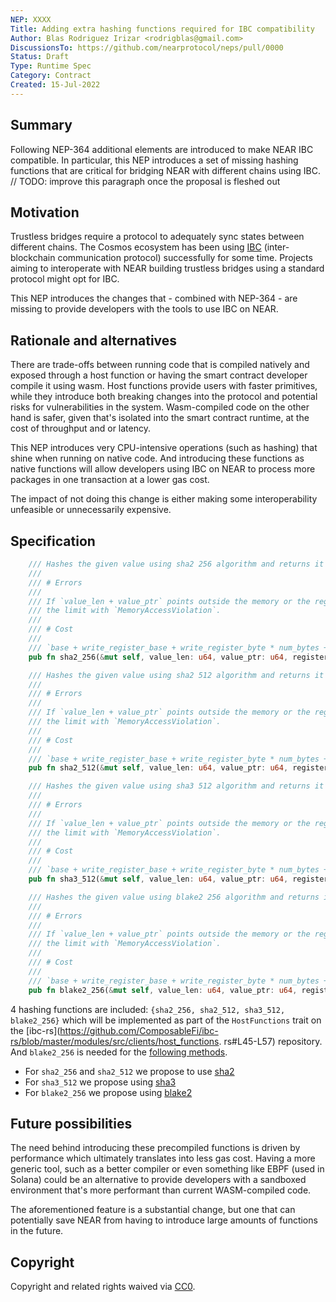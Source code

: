 ```yaml
---
NEP: XXXX
Title: Adding extra hashing functions required for IBC compatibility
Author: Blas Rodriguez Irizar <rodrigblas@gmail.com>
DiscussionsTo: https://github.com/nearprotocol/neps/pull/0000
Status: Draft
Type: Runtime Spec
Category: Contract
Created: 15-Jul-2022
---
```


## Summary

Following NEP-364 additional elements are introduced to make NEAR IBC compatible.
In particular, this NEP introduces a set of missing hashing functions that are critical
for bridging NEAR with different chains using IBC.
// TODO: improve this paragraph once the proposal is fleshed out

## Motivation

Trustless bridges require a protocol to adequately sync states between different chains.
The Cosmos ecosystem has been using [IBC](https://github.com/cosmos/ibc)
(inter-blockchain communication protocol) successfully for some time. Projects aiming to
interoperate with NEAR building trustless bridges using a standard protocol
might opt for IBC.

This NEP introduces the changes that - combined with NEP-364 - are missing to provide developers
with the tools to use IBC on NEAR.

## Rationale and alternatives

There are trade-offs between running code that is compiled natively and exposed through a host function or
having the smart contract developer compile it using wasm. Host functions provide users with faster primitives,
while they introduce both breaking changes into the protocol and potential risks for vulnerabilities in the system.
Wasm-compiled code on the other hand is safer, given that's isolated into the smart contract runtime, at the cost
of throughput and or latency.

This NEP introduces very CPU-intensive operations (such as hashing) that shine when running on native code.
And introducing these functions as native functions will allow developers using IBC on NEAR to process
more packages in one transaction at a lower gas cost.

The impact of not doing this change is either making some interoperability unfeasible or unnecessarily expensive.

## Specification

```rust
    /// Hashes the given value using sha2 256 algorithm and returns it into `register_id`.
    ///
    /// # Errors
    ///
    /// If `value_len + value_ptr` points outside the memory or the registers use more memory than
    /// the limit with `MemoryAccessViolation`.
    ///
    /// # Cost
    ///
    /// `base + write_register_base + write_register_byte * num_bytes + sha2_256_base + sha2_256_byte * num_bytes`
    pub fn sha2_256(&mut self, value_len: u64, value_ptr: u64, register_id: u64) -> Result<()>;

    /// Hashes the given value using sha2 512 algorithm and returns it into `register_id`.
    ///
    /// # Errors
    ///
    /// If `value_len + value_ptr` points outside the memory or the registers use more memory than
    /// the limit with `MemoryAccessViolation`.
    ///
    /// # Cost
    ///
    /// `base + write_register_base + write_register_byte * num_bytes + sha512_base + sha512_byte * num_bytes`
    pub fn sha2_512(&mut self, value_len: u64, value_ptr: u64, register_id: u64) -> Result<()>;

    /// Hashes the given value using sha3 512 algorithm and returns it into `register_id`.
    ///
    /// # Errors
    ///
    /// If `value_len + value_ptr` points outside the memory or the registers use more memory than
    /// the limit with `MemoryAccessViolation`.
    ///
    /// # Cost
    ///
    /// `base + write_register_base + write_register_byte * num_bytes + sha3512_base + sha3512_byte * num_bytes`
    pub fn sha3_512(&mut self, value_len: u64, value_ptr: u64, register_id: u64) -> Result<()>;

    /// Hashes the given value using blake2 256 algorithm and returns it into `register_id`.
    ///
    /// # Errors
    ///
    /// If `value_len + value_ptr` points outside the memory or the registers use more memory than
    /// the limit with `MemoryAccessViolation`.
    ///
    /// # Cost
    ///
    /// `base + write_register_base + write_register_byte * num_bytes + blake2_256_base + blake2_256_byte * num_bytes`
    pub fn blake2_256(&mut self, value_len: u64, value_ptr: u64, register_id: u64) -> Result<()>

```

4 hashing functions are included: `{sha2_256, sha2_512, sha3_512, blake2_256}` which will be implemented
as part of the `HostFunctions` trait on the [ibc-rs](https://github.com/ComposableFi/ibc-rs/blob/master/modules/src/clients/host_functions.
rs#L45-L57) repository. And `blake2_256` is needed for the
[following methods](https://github.com/ComposableFi/ibc-rs/blob/master/modules/src/clients/host_functions.rs#L21-L37).

- For `sha2_256` and `sha2_512` we propose to use [sha2](https://github.com/rustcrypto/hashes/tree/HEAD/sha2)
- For `sha3_512` we propose using [sha3](https://github.com/rustcrypto/hashes/tree/HEAD/sha3)
- For `blake2_256` we propose using [blake2](https://github.com/rustcrypto/hashes/tree/HEAD/blake2)

## Future possibilities

The need behind introducing these precompiled functions is driven by performance which
ultimately translates into less gas cost. Having a more generic tool, such as a better
compiler or even something like EBPF (used in Solana) could be an alternative to provide developers
with a sandboxed environment that's more performant than current WASM-compiled code.

The aforementioned feature is a substantial change, but one that can potentially save NEAR
from having to introduce large amounts of functions in the future.

## Copyright

[copyright]: #copyright

Copyright and related rights waived via [CC0](https://creativecommons.org/publicdomain/zero/1.0/).
